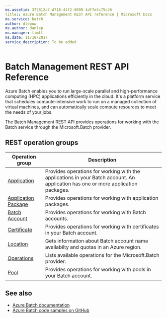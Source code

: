 ```yaml
---
ms.assetid: 372812a7-d718-44f2-8099-1df7e3c75c36
title:: Azure Batch Management REST API reference | Microsoft Docs
ms.service: batch
author: dlepow
ms.author: danlep
ms.manager: timlt
ms.date: 11/10/2017
service_description: To be added
---
```


# Batch Management REST API Reference

Azure Batch enables you to run large-scale parallel and high-performance computing (HPC) applications efficiently in the cloud. It's a platform service that schedules compute-intensive work to run on a managed collection of virtual machines, and can automatically scale compute resources to meet the needs of your jobs.

The Batch Management REST API provides operations for working with the Batch service through the Microsoft.Batch provider.

## REST operation groups



| Operation group               | Description                                                                             |
|-------------------------------|-----------------------------------------------------------------------------------------|
| [Application](xref:management.azure.com.batchmanagement.application)          | Provides operations for working with the applications in your Batch account. An application has one or more application packages. |
| [Application Package](xref:management.azure.com.batchmanagement.applicationpackage)  | Provides operations for working with application packages. |
| [Batch Account](xref:management.azure.com.batchmanagement.batchaccount)  | Provides operations for working with Batch accounts. |
| [Certificate](xref:management.azure.com.batchmanagement.certificate)  | Provides operations for working with certificates in your Batch account. |
| [Location](xref:management.azure.com.batchmanagement.location) | Gets information about Batch account name availabilty and quotas in an Azure region. |
| [Operations](xref:management.azure.com.batchmanagement.operations) | Lists available operations for the Microsoft.Batch provider. |
| [Pool](xref:management.azure.com.batchmanagement.pool) | Provides operations for working with pools in your Batch account. |

## See also

- [Azure Batch documentation](/azure/batch/)
- [Azure Batch code samples on GitHub](https://github.com/Azure/azure-batch-samples)